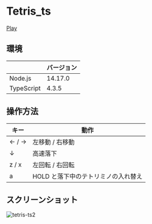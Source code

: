 # Tetris_ts

[Play](https://iichanize.github.io/tetris_ts/statics/index.html)

## 環境

|            | バージョン |
| ---------- | ---------- |
| Node.js    | 14.17.0    |
| TypeScript | 4.3.5      |

## 操作方法

| キー  | 動作                                |
| ----- | ----------------------------------- |
| ← / → | 左移動 / 右移動                     |
| ↓     | 高速落下                            |
| z / x | 左回転 / 右回転                     |
| a     | HOLD と落下中のテトリミノの入れ替え |

## スクリーンショット

![tetris-ts2](https://user-images.githubusercontent.com/50661590/170388744-8e11d8d8-b8b3-48f9-9a01-629d79185efb.png)
